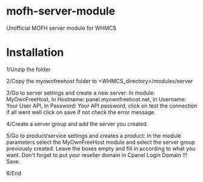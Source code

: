 # mofh-server-module
Unofficial MOFH server module for WHMCS

# Installation
1/Unzip the folder

2/Copy the myownfreehost folder to <WHMCS_directory>/modules/server

3/Go to server settings and create a new server: In module: MyOwnFreeHost, In Hostname: panel.myownfreehost.net, In Username: Your User API, In Password: Your API password, click on test the connection if all went well click on save if not check the error message.

4/Create a server group and add the server you created.

5/Go to product/service settings and creates a product: In the module parameters select the MyOwnFreeHost module and select the server group previously created. Leave the boxes empty and fill in according to what you want. Don't forget to put your reseller domain in Cpanel Login Domain !!! Save.

6/End
